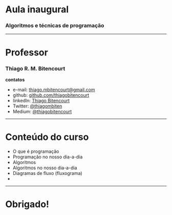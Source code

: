 # Aula inaugural
### Algoritmos e técnicas de programação
---

# Professor
### Thiago R. M. Bitencourt

**contatos**

- e-mail: [thiago.mbitencourt@gmail.com]()
- github: [github.com/thiagobitencourt](github.com/thiagobitencourt)
- linkedIn: [Thiago Bitencourt](https://www.linkedin.com/in/thiagombitencourt)
- Twitter: [@thiagombiten](https://twitter.com/@thiagombiten)
- Medium: [@thiagobitencourt](https://medium.com/@thiagobitencourt)

---

# Conteúdo do curso

- O que é programação
- Programação no nosso dia-a-dia
- Algoritmos
- Algoritmos no nosso dia-a-dia
- Diagramas de fluxo (fluxograma)
- 

---
# Obrigado!
